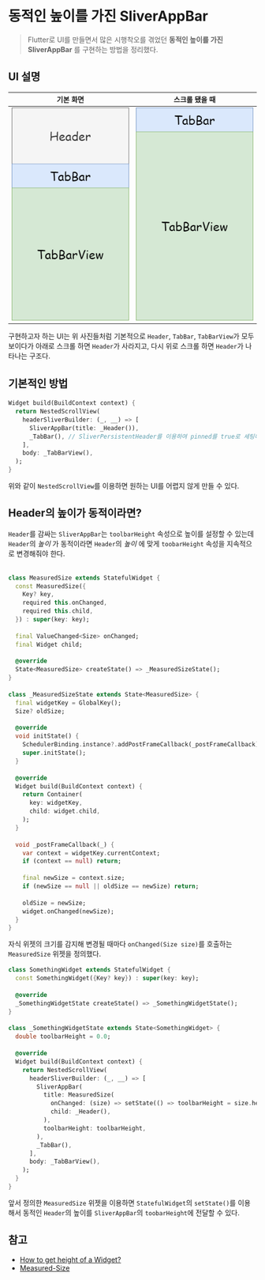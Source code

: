 # 동적인 높이를 가진 SliverAppBar

> Flutter로 UI를 만들면서 많은 시행착오를 겪었던 **동적인 높이를 가진 SliverAppBar** 를 구현하는 방법을 정리했다.

## UI 설명

|                           기본 화면                            |                           스크롤 됐을 때                            |
| :------------------------------------------------------------: | :-----------------------------------------------------------------: |
| ![기본 화면](images/sliver_app_bar_with_dynamic_height_01.png) | ![스크롤 됐을 때](images/sliver_app_bar_with_dynamic_height_02.png) |

구현하고자 하는 UI는 위 사진들처럼 기본적으로 `Header`, `TabBar`, `TabBarView`가 모두 보이다가 아래로 스크롤 하면 `Header`가 사라지고, 다시 위로 스크롤 하면 `Header`가 나타나는 구조다.

## 기본적인 방법

```dart
Widget build(BuildContext context) {
  return NestedScrollView(
    headerSliverBuilder: (_, __) => [
      SliverAppBar(title: _Header()),
      _TabBar(), // SliverPersistentHeader를 이용하여 pinned를 true로 세팅해야 함
    ],
    body: _TabBarView(),
  );
}
```

위와 같이 `NestedScrollView`를 이용하면 원하는 UI를 어렵지 않게 만들 수 있다.

## Header의 높이가 동적이라면?

`Header`를 감싸는 `SliverAppBar`는 `toolbarHeight` 속성으로 높이를 설정할 수 있는데 `Header`의 _높이_ 가 동적이라면 `Header`의 _높이_ 에 맞게 `toobarHeight` 속성을 지속적으로 변경해줘야 한다.

```dart

class MeasuredSize extends StatefulWidget {
  const MeasuredSize({
    Key? key,
    required this.onChanged,
    required this.child,
  }) : super(key: key);

  final ValueChanged<Size> onChanged;
  final Widget child;

  @override
  State<MeasuredSize> createState() => _MeasuredSizeState();
}

class _MeasuredSizeState extends State<MeasuredSize> {
  final widgetKey = GlobalKey();
  Size? oldSize;

  @override
  void initState() {
    SchedulerBinding.instance?.addPostFrameCallback(_postFrameCallback);
    super.initState();
  }

  @override
  Widget build(BuildContext context) {
    return Container(
      key: widgetKey,
      child: widget.child,
    );
  }

  void _postFrameCallback(_) {
    var context = widgetKey.currentContext;
    if (context == null) return;

    final newSize = context.size;
    if (newSize == null || oldSize == newSize) return;

    oldSize = newSize;
    widget.onChanged(newSize);
  }
}
```

자식 위젯의 크기를 감지해 변경될 때마다 `onChanged(Size size)`를 호출하는 `MeasuredSize` 위젯을 정의했다.

```dart
class SomethingWidget extends StatefulWidget {
  const SomethingWidget({Key? key}) : super(key: key);

  @override
  _SomethingWidgetState createState() => _SomethingWidgetState();
}

class _SomethingWidgetState extends State<SomethingWidget> {
  double toolbarHeight = 0.0;

  @override
  Widget build(BuildContext context) {
    return NestedScrollView(
      headerSliverBuilder: (_, __) => [
        SliverAppBar(
          title: MeasuredSize(
            onChanged: (size) => setState(() => toolbarHeight = size.height),
            child: _Header(),
          ),
          toolbarHeight: toolbarHeight,
        ),
        _TabBar(),
      ],
      body: _TabBarView(),
    );
  }
}
```

앞서 정의한 `MeasuredSize` 위젯을 이용하면 `StatefulWidget`의 `setState()`를 이용해서 동적인 `Header`의 높이를 `SliverAppBar`의 `toobarHeight`에 전달할 수 있다.

## 참고

- [How to get height of a Widget?](https://stackoverflow.com/questions/49307677/how-to-get-height-of-a-widget)
- [Measured-Size](https://github.com/ayham95/Measured-Size)
